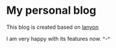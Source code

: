 My personal blog
=====

This blog is created based on [lanyon](https://github.com/poole/lanyon)

I am very happy with its features now.  ^-^
